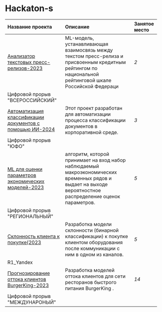 # Hackaton-s
| Название проекта | Описание | Занятое место |
| :---------------------- | :---------------------- | :---------------------- |
| [Анализатор текстовых пресс-релизов-2023](rating-agency-analyser-main) |ML-модель, устанавливающая взаимосвязь между текстом пресс-релиза и присвоенным кредитным рейтингом по национальной рейтинговой шкале Российской Федераци | *2* 
Цифровой прорыв "ВСЕРОССИЙСКИЙ" |
|[Автоматизация классификации документов с помощью ИИ-2024](classifaer_document) | Этот проект разработан для автоматизации процесса классификации документов в корпоративной среде. | *3* 
Цифровой прорыв "ЮФО"  |
|[ML для оценки параметров экономических моделей-2023](sochi-2023-main) | алгоритм, которой принимает на вход набор наблюдаемый макроэкономических временных рядов и выдает на выходе вероятностное распределение оценок параметров.| *5* 
Цифровой прорыв "РЕГИОНАЛЬНЫЙ"  |
|[Склонность клиента к покупке(2023](hackaton_R1_october_2023) | Разработка модели склонности (бинарной классификации) к покупке клиентом оборудования после коммуникации с ним в одном из каналов. | *5* 
R1_Yandex |
|[Прогнозирование оттока клиентов BurgerKing-2023](churn-mads-main) | Разработка моделей оттока клиентов для сети ресторанов быстрого питания BurgerKing . | *14* 
Цифровой прорыв "МЕЖДУНАРОНЫЙ"  |
